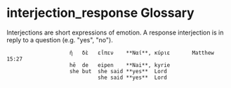 # interjection_response Glossary
Interjections are short expressions of emotion.  A response interjection is in reply to a question (e.g. "yes", "no").

                        ἡ   δὲ   εἶπεν    **Ναί**, κύριε       Matthew 15:27
                        hē  de   eipen    **Nai**, kyrie
                        she but  she said **yes**  Lord
                                 she said **yes**  Lord

